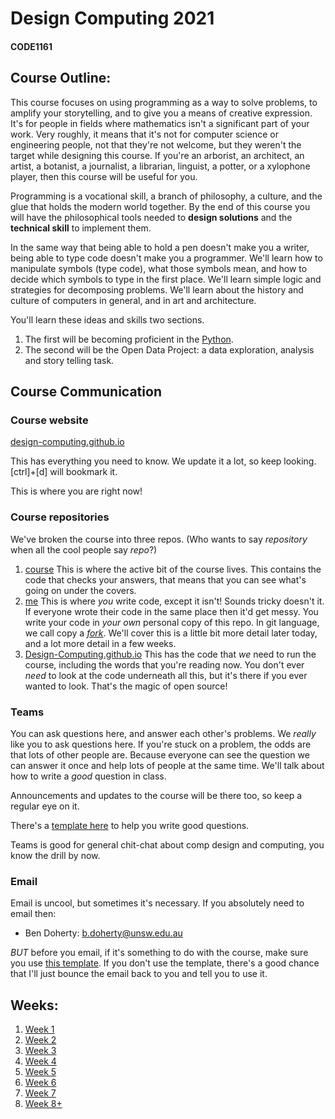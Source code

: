 # Design Computing 2021

#### CODE1161

## Course Outline:

This course focuses on using programming as a way to solve problems, to amplify your storytelling, and to give you a means of creative expression. It's for people in fields where mathematics isn't a significant part of your work. Very roughly, it means that it's not for computer science or engineering people, not that they're not welcome, but they weren't the target while designing this course. If you're an arborist, an architect, an artist, a botanist, a journalist, a librarian, linguist, a potter, or a xylophone player, then this course will be useful for you.

Programming is a vocational skill, a branch of philosophy, a culture, and the glue that holds the modern world together. By the end of this course you will have the philosophical tools needed to **design solutions** and the **technical skill** to implement them.

In the same way that being able to hold a pen doesn't make you a writer, being able to type code doesn't make you a programmer. We'll learn how to manipulate symbols (type code), what those symbols mean, and how to decide which symbols to type in the first place. We'll learn simple logic and strategies for decomposing problems. We'll learn about the history and culture of computers in general, and in art and architecture.

You'll learn these ideas and skills two sections.

1. The first will be becoming proficient in the [Python](<https://en.wikipedia.org/wiki/Python_(programming_language)>).
1. The second will be the Open Data Project: a data exploration, analysis and story telling task.

## Course Communication

### Course website

[design-computing.github.io](https://design-computing.github.io/)

This has everything you need to know. We update it a lot, so keep looking. \[ctrl\]+\[d\] will bookmark it.

This is where you are right now!

### Course repositories

We've broken the course into three repos. (Who wants to say _repository_ when all the cool people say _repo_?)

1. [course](https://github.com/Design-Computing/course) This is where the active bit of the course lives. This contains the code that checks your answers, that means that you can see what's going on under the covers.
1. [me](https://github.com/Design-Computing/me) This is where _you_ write code, except it isn't! Sounds tricky doesn't it. If everyone wrote their code in the same place then it'd get messy. You write your code in _your own_ personal copy of this repo. In git language, we call copy a _[fork](https://help.github.com/en/articles/fork-a-repo)_. We'll cover this is a little bit more detail later today, and a lot more detail in a few weeks.
1. [Design-Computing.github.io](https://github.com/Design-Computing/Design-Computing.github.io) This has the code that _we_ need to run the course, including the words that you're reading now. You don't ever _need_ to look at the code underneath all this, but it's there if you ever wanted to look. That's the magic of open source!

### Teams

You can ask questions here, and answer each other's problems. We _really_ like you to ask questions here. If you're stuck on a problem, the odds are that lots of other people are. Because everyone can see the question we can answer it once and help lots of people at the same time. We'll talk about how to write a _good_ question in class.

Announcements and updates to the course will be there too, so keep a regular eye on it.

There's a [template here](questionTemplate) to help you write good questions.

Teams is good for general chit-chat about comp design and computing, you know the drill by now.

### Email

Email is uncool, but sometimes it's necessary. If you absolutely need to email then:

- Ben Doherty: b.doherty@unsw.edu.au

_BUT_ before you email, if it's something to do with the course, make sure you use [this template](email_template). If you don't use the template, there's a good chance that I'll just bounce the email back to you and tell you to use it.

## Weeks:

1. [Week 1](md/week1)
1. [Week 2](md/week2)
1. [Week 3](md/week3)
1. [Week 4](md/week4)
1. [Week 5](md/week5)
1. [Week 6](md/week6)
1. [Week 7](md/week7)
1. [Week 8+](md/theRest)
